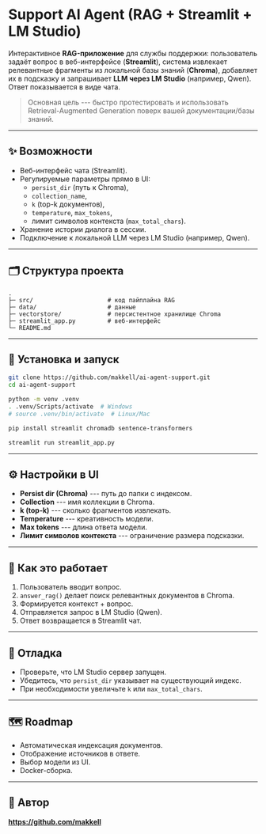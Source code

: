 # Support AI Agent (RAG + Streamlit + LM Studio)

Интерактивное **RAG-приложение** для службы поддержки: пользователь
задаёт вопрос в веб-интерфейсе (**Streamlit**), система извлекает
релевантные фрагменты из локальной базы знаний (**Chroma**), добавляет
их в подсказку и запрашивает **LLM через LM Studio** (например, Qwen).
Ответ показывается в виде чата.

> Основная цель --- быстро протестировать и использовать
> Retrieval-Augmented Generation поверх вашей документации/базы знаний.

------------------------------------------------------------------------

## ✨ Возможности

-   Веб-интерфейс чата (Streamlit).
-   Регулируемые параметры прямо в UI:
    -   `persist_dir` (путь к Chroma),
    -   `collection_name`,
    -   `k` (top-k документов),
    -   `temperature`, `max_tokens`,
    -   лимит символов контекста (`max_total_chars`).
-   Хранение истории диалога в сессии.
-   Подключение к локальной LLM через LM Studio (например, Qwen).

------------------------------------------------------------------------

## 🗂️ Структура проекта

    .
    ├─ src/                     # код пайплайна RAG
    ├─ data/                    # данные
    ├─ vectorstore/             # персистентное хранилище Chroma
    ├─ streamlit_app.py         # веб-интерфейс
    └─ README.md

------------------------------------------------------------------------

## 🚀 Установка и запуск

``` bash
git clone https://github.com/makkell/ai-agent-support.git
cd ai-agent-support

python -m venv .venv
. .venv/Scripts/activate  # Windows
# source .venv/bin/activate  # Linux/Mac

pip install streamlit chromadb sentence-transformers

streamlit run streamlit_app.py
```

------------------------------------------------------------------------

## ⚙️ Настройки в UI

-   **Persist dir (Chroma)** --- путь до папки с индексом.
-   **Collection** --- имя коллекции в Chroma.
-   **k (top-k)** --- сколько фрагментов извлекать.
-   **Temperature** --- креативность модели.
-   **Max tokens** --- длина ответа модели.
-   **Лимит символов контекста** --- ограничение размера подсказки.

------------------------------------------------------------------------

## 🧩 Как это работает

1.  Пользователь вводит вопрос.
2.  `answer_rag()` делает поиск релевантных документов в Chroma.
3.  Формируется контекст + вопрос.
4.  Отправляется запрос в LM Studio (Qwen).
5.  Ответ возвращается в Streamlit чат.

------------------------------------------------------------------------

## 🧪 Отладка

-   Проверьте, что LM Studio сервер запущен.
-   Убедитесь, что `persist_dir` указывает на существующий индекс.
-   При необходимости увеличьте `k` или `max_total_chars`.

------------------------------------------------------------------------

## 🗺️ Roadmap

-   Автоматическая индексация документов.
-   Отображение источников в ответе.
-   Выбор модели из UI.
-   Docker-сборка.

------------------------------------------------------------------------

## 🙌 Автор

**https://github.com/makkell**
